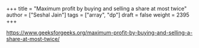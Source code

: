 +++
title = "Maximum profit by buying and selling a share at most twice"
author = ["Seshal Jain"]
tags = ["array", "dp"]
draft = false
weight = 2395
+++

<https://www.geeksforgeeks.org/maximum-profit-by-buying-and-selling-a-share-at-most-twice/>
